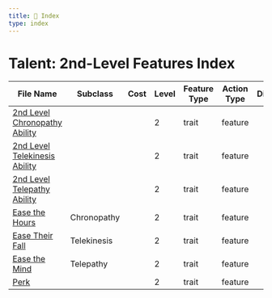 ```yaml
---
title: 📑 Index
type: index
---
```


# Talent: 2nd-Level Features Index

| File Name                                                               | Subclass    | Cost | Level | Feature Type | Action Type | Distance | Target |
| ----------------------------------------------------------------------- | ----------- | ---- | ----- | ------------ | ----------- | -------- | ------ |
| [2nd Level Chronopathy Ability](../2nd%20Level%20Chronopathy%20Ability) |             |      | 2     | trait        | feature     |          |        |
| [2nd Level Telekinesis Ability](../2nd%20Level%20Telekinesis%20Ability) |             |      | 2     | trait        | feature     |          |        |
| [2nd Level Telepathy Ability](../2nd%20Level%20Telepathy%20Ability)     |             |      | 2     | trait        | feature     |          |        |
| [Ease the Hours](../Ease%20the%20Hours)                                 | Chronopathy |      | 2     | trait        | feature     |          |        |
| [Ease Their Fall](../Ease%20Their%20Fall)                               | Telekinesis |      | 2     | trait        | feature     |          |        |
| [Ease the Mind](../Ease%20the%20Mind)                                   | Telepathy   |      | 2     | trait        | feature     |          |        |
| [Perk](../Perk)                                                         |             |      | 2     | trait        | feature     |          |        |
